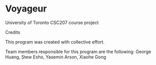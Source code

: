 # Voyageur
 University of Toronto CSC207 course project


Credits

This program was created with collective effort.

Team members responsible for this program are the following:
George Huang, Stew Esho, Yasemin Arson, Xiaohe Gong

